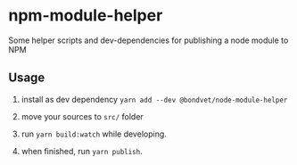 # npm-module-helper
Some helper scripts and dev-dependencies for publishing a node module to NPM

## Usage

1. install as dev dependency
    `yarn add --dev @bondvet/node-module-helper`

2. move your sources to `src/` folder

3. run `yarn build:watch` while developing.

4. when finished, run `yarn publish`.

